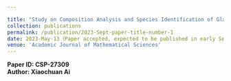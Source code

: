 ```yaml
---

title: "Study on Composition Analysis and Species Identification of Glass Relics Based on the Multiple Linear Regression Model"
collection: publications
permalink: /publication/2023-Sept-paper-title-number-1
date: 2023-May-13（Paper accepted, expected to be published in early September）
venue: 'Academic Journal of Mathematical Sciences'
---
```

**Paper ID: CSP-27309**<br>
**Author: Xiaochuan Ai**


